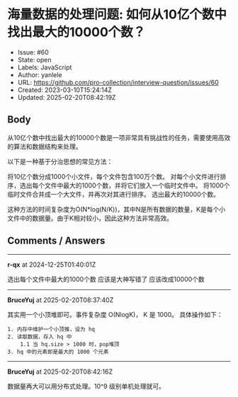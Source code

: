 # 海量数据的处理问题: 如何从10亿个数中找出最大的10000个数？

- Issue: #60
- State: open
- Labels: JavaScript
- Author: yanlele
- URL: https://github.com/pro-collection/interview-question/issues/60
- Created: 2023-03-10T15:24:14Z
- Updated: 2025-02-20T08:42:19Z

## Body

从10亿个数中找出最大的10000个数是一项非常具有挑战性的任务，需要使用高效的算法和数据结构来处理。

以下是一种基于分治思想的常见方法：

将10亿个数分成1000个小文件，每个文件包含100万个数。
对每个小文件进行排序，选出每个文件中最大的1000个数，并将它们放入一个临时文件中。
将1000个临时文件合并成一个大文件，并再次对其进行排序。
选出最大的10000个数。

这种方法的时间复杂度为O(N*log(N/K))，其中N是所有数据的数量，K是每个小文件中的数据量。由于K相对较小，因此这种方法非常高效。


## Comments / Answers

---

**r-qx** at 2024-12-25T01:40:01Z

选出每个文件中最大的1000个数 应该是大神写错了 应该改成10000个数

---

**BruceYuj** at 2025-02-20T08:37:40Z

其实用一个小顶堆即可。事件复杂度 O(NlogK)， K 是 1000。
具体操作如下：
```
1. 内存中维护一个小顶推，设为 hq
2. 读取数据，存入 hq 中
    1.1 当 hq.size > 1000 时，pop堆顶
3. hq 中的元素即是最大的 1000 个元素
```

---

**BruceYuj** at 2025-02-20T08:42:16Z

数据量再大可以用分布式处理。10^9 级别单机处理就可。
